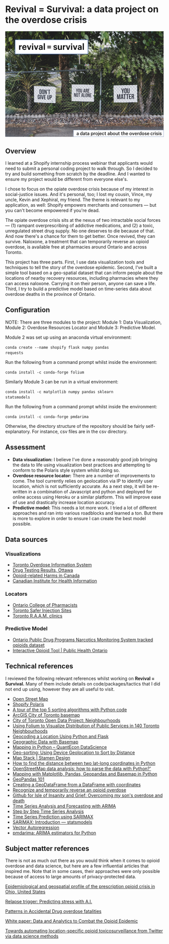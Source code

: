 # Revival = Survival: a data project on the overdose crisis

<img src="img/revival_hero_image-dan-meyers-unsplash.png">

## Overview
I learned at a Shopify internship process webinar that applicants would need to submit a personal coding project to walk through. So I decided to try and build something from scratch by the deadline. And I wanted to ensure my project would be different from everyone else's. 

I chose to focus on the opiate overdose crisis because of my interest in social-justice issues. And it's personal, too; I lost my cousin, Vince, my uncle, Kevin and Xephiral, my friend. The theme is relevant to my application, as well: Shopify empowers merchants and consumers — but you can't become empowered if you're dead. 

The opiate overdose crisis sits at the nexus of two intractable social forces — (1) rampant overprescribing of addictive medications, and (2) a toxic, unregulated street drug supply. No one deserves to die because of that. And now there's a chance for them to get better. Once revived, they can survive. Naloxone, a treatment that can temporarily reverse an opioid overdose, is available free at pharmacies around Ontario and across Toronto. 

This project has three parts. First, I use data visualization tools and techniques to tell the story of the overdose epidemic. Second, I've built a simple tool based on a geo-spatial dataset that can inform people about the locations of nearby recovery resources, including pharmacies where they can access naloxone. Carrying it on their person, anyone can save a life.  Third, I try to build a predictive model based on time-series data about overdose deaths in the province of Ontario.

## Configuration
NOTE: There are three modules to the project: Module 1: Data Visualization, Module 2: Overdose Resources Locator and Module 3: Predictive Model.

Module 2 was set up using an anaconda virtual environment:

<code>conda create --name shopify flask  numpy pandas requests</code> 

Run the following from a command prompt whilst inside the environment:

<code>conda install -c conda-forge folium</code>

Similarly Module 3 can be run in a virtual environment: 

<code>conda install -c matplotlib numpy pandas sklearn statsmodels</code>

Run the following from a command prompt whilst inside the environment:

<code>conda install -c conda-forge pmdarima</code>

Otherwise, the directory structure of the repository should be fairly self-explanatory. For instance, csv files are in the csv directory. 



## Assessment

<ul>
    <li><strong>Data visualization:</strong> I believe I've done a reasonably good job bringing the data to life using visualization best practices and attempting to conform to the Polaris style system whilst doing so.</li>
    <li><strong>Overdose resource locator:</strong> There are a number of improvements to come. The tool currently relies on geolocation via IP to identify user location, which is not sufficiently accurate. As a next step, it will be re-written in a combination of Javascript and python and deployed for online access using Heroku or a similar platform. This will improve ease of use and drastically increase location accuracy.  
    <li><strong>Predictive model:</strong> This needs a lot more work. I tried a lot of different approaches and ran into various roadblocks and learned a ton. But there is more to explore in order to ensure I can create the best model possible. 
</ul>




## Data sources

### Visualizations

<ul>
    <li>
        <a href='https://www.toronto.ca/community-people/health-wellness-care/health-inspections-monitoring/toronto-overdose-information-system/'>Toronto Overdose Information System</a>
    </li>
    <li>
        <a href='https://www.ottawapublichealth.ca/en/reports-research-and-statistics/drug-use-and-overdose-statistics.aspx#Drug-Checking-Results'>Drug Testing Results, Ottawa</a>
    </li>
    <li>
        <a href='https://health-infobase.canada.ca/substance-related-harms/opioids/'>Opioid-related Harms in Canada</a>
    </li>
    <li>
        <a href='https://www.cihi.ca/en/opioids-in-canada'>Canadian Institute for Health Information</a>
    </li>
</ul>

### Locators

<ul> 
    <li>
        <a href='http://members.ocpinfo.com/TCPR/Public/PR/EN/#/forms/new/?table=0x800000000000003C&form=0x800000000000002B&command=0x80000000000007C4'>Ontario College of Pharmacists</a>
    </li>
    <li>
        <a href='https://www.canada.ca/en/health-canada/services/substance-use/supervised-consumption-sites/status-application.html#wb-auto-8'>Toronto Safer Injection Sites</a>
    </li>
    <li>
        <a href='https://www.ontario.ca/page/mental-health-services'>Toronto R.A.A.M. clinics</a></li>
</ul>

### Predictive Model

<ul>
 	<li>
     <a href='https://data.ontario.ca/dataset/ontario-public-drug-programs-narcotics-monitoring-system-tracked-opioids'>Ontario Public Drug Programs Narcotics Monitoring System tracked opioids dataset</a>
	</li>
    <li>
        <a href='https://www.publichealthontario.ca/en/data-and-analysis/substance-use/interactive-opioid-tool#/drug'>Interactive Opioid Tool | Public Health Ontario</a>
    </li>
</ul>



## Technical references

I reviewed the following relevant references whilst working on **Revival = Survival.** Many of them include details on code/packages/tactics that I did not end up using, however they are all useful to visit.
<ul>
    <li>
        <a href='http://www.openstreetmap.org'>Open Street Map</a>
    </li>
    <li>
        <a href='https://polaris.shopify.com'>Shopify Polaris</a>
    </li>
    <li>
    <a href='https://medium.com/@george.seif94/a-tour-of-the-top-5-sorting-algorithms-with-python-code-43ea9aa02889'>A tour of the top 5 sorting algorithms with Python code</a>
    </li>
    <li>
    <a href='https://www.arcgis.com/home/webmap/viewer.html?webmap=b44592265a7e405d95be7d811e1a52ef'>ArcGIS City of Toronto basemap</a>
    </li>
	<li>
    <a href='https://open.toronto.ca/dataset/neighbourhoods/'>City of Toronto Open Data Project: Neighbourhoods</a>
	</li>
	<li>
    <a href='https://medium.com/@lisachen_7431/using-folium-to-visualize-distribution-of-public-services-in-140-toronto-neighbourhoods-e53271b7f43f?sk=cac47558e62ead38bd07e0e335f49c44&fbclid=IwAR2N5CnDwXumLtgUajXNiEWy8SP8IFGah8klYc8eIhkki-mOeel6YrJATDo'>Using Folium to Visualize Distribution of Public Services in 140 Toronto Neighbourhoods</a>
	</li>
	<li>
    <a href='https://developer.here.com/blog/understanding-geocoding-with-python'>Geocoding a Location Using Python and Flask</a>
	</li> 
	<li>
    <a href='https://jakevdp.github.io/PythonDataScienceHandbook/04.13-geographic-data-with-basemap.html'>Geographic Data with Basemap</a>
	</li>
	<li>
    <a href='https://datascience.quantecon.org/applications/maps.html'>Mapping in Python – QuantEcon DataScience</a>
	</li>
	<li>
    <a href='https://mobiforge.com/design-development/geo-sorting-using-device-geolocation-to-sort-distance'>Geo-sorting: Using Device Geolocation to Sort by Distance</a>
	</li>
	<li>
    <a href='http://maps.stamen.com'>Map Stack | Stamen Design</a>
	</li>
	<li>
    <a href='https://www.kite.com/python/answers/how-to-find-the-distance-between-two-lat-long-coordinates-in-python'>How to find the distance between two lat-long coordinates in Python</a>
	</li>
	<li>
    <a href='https://oslandia.com/en/2017/07/03/openstreetmap-data-analysis-how-to-parse-the-data-with-python/'>OpenStreetMap data analysis: how to parse the data with Python?'</a>
    </li>
	<li>
    <a href='https://towardsdatascience.com/mapping-with-matplotlib-pandas-geopandas-and-basemap-in-python-d11b57ab5dac'>Mapping with Matplotlib, Pandas, Geopandas and Basemap in Python</a>
	</li>
	<li>
    <a href='https://towardsdatascience.com/geopandas-101-plot-any-data-with-a-latitude-and-longitude-on-a-map-98e01944b972'>GeoPandas 101</a>
	</li>
	<li>
    <a href='https://geopandas.readthedocs.io/en/latest/gallery/create_geopandas_from_pandas.html'>Creating a GeoDataFrame from a DataFrame with coordinates</a>
	</li>
	<li>
    <a href='https://www.ontario.ca/page/get-naloxone-kits-free'>Recognize and temporarily reverse an opioid overdose</a>
	</li>
	<li>
	<a href='https://github.com/mcrr/isleofinsanityandhope/'>Github for Isle of Insanity and Grief: Overcoming my son's overdose and death</a>
	</li>
        <li>
        <a href='https://kanoki.org/2020/04/30/time-series-analysis-and-forecasting-with-arima-python/'>Time Series Analysis and Forecasting with ARIMA</a>
    <li>
        <a href='https://medium.com/datadriveninvestor/step-by-step-time-series-analysis-d2f117554d7e'>Step by Step Time Series Analysis</a>
    </li>
    <li>
        <a href='https://medium.com/datadriveninvestor/time-series-prediction-using-sarimax-a6604f258c56'>Time Series Prediction using SARIMAX</a>
    </li>
    <li>
      <a href='https://www.statsmodels.org/devel/examples/notebooks/generated/statespace_sarimax_stata.html?highlight=sarimax'>SARIMAX: Introduction — statsmodels</a>
    </li>
    <li>
        <a href='https://www.machinelearningplus.com/time-series/vector-autoregression-examples-python/'>Vector Autoregression</a>
    </li>
    <li>
        <a href='https://alkaline-ml.com/pmdarima/index.html'>pmdarima: ARIMA estimators for Python</a>
    </li>
</ul>    	




## Subject matter references 

There is not as much out there as you would think when it comes to opioid overdose and data science, but here are a few influential articles that inspired me. Note that in some cases, their approaches were only possible because of access to large amounts of privacy-protected data. 

<a href='https://www.nature.com/articles/s41598-020-61281-y'>Epidemiological and geospatial profile of the prescription opioid crisis in Ohio, United States</a>

<a href='https://towardsdatascience.com/relapse-trigger-predicting-stress-with-a-i-f559af5a19a3'>Relapse trigger: Predicting stress with A.I.</a> 

<a href='https://towardsdatascience.com/patterns-in-accidental-drug-overdose-fatalities-994573a2be72'>Patterns in Accidental Drug overdose fatalities</a>

<a href='https://www.sas.com/content/dam/SAS/en_us/doc/research2/iia-data-analytics-combat-opioid-epidemic-108369.pdf'>White paper: Data and Analytics to Combat the Opioid Epidemic</a>

<a href='https://www.ncbi.nlm.nih.gov/pmc/articles/PMC6774610/'>Towards automating location-specific opioid toxicosurveillance from Twitter via data science methods</a>






